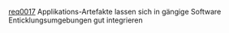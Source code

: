 [req0017](https://github.com/DomainDrivenArchitecture/ddaRequirement/blob/master/en/requirements/req0017.md)  Applikations-Artefakte lassen sich in gängige Software Enticklungsumgebungen gut integrieren
